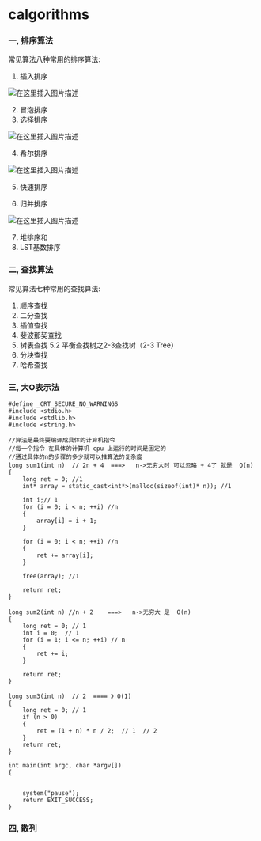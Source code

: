# calgorithms

### 一, 排序算法

常见算法八种常用的排序算法:
1. 插入排序

![在这里插入图片描述](https://img-blog.csdnimg.cn/20200711155727616.gif)

2. 冒泡排序
3. 选择排序

![在这里插入图片描述](https://img-blog.csdnimg.cn/20200711152627212.gif)

4. 希尔排序

![在这里插入图片描述](https://img-blog.csdnimg.cn/20200711180217281.gif)


5. 快速排序

6. 归并排序

![在这里插入图片描述](https://img-blog.csdnimg.cn/20200712214729278.gif)

7. 堆排序和
8. LST基数排序

### 二, 查找算法

常见算法七种常用的查找算法:

1. 顺序查找
2. 二分查找
3. 插值查找
4. 斐波那契查找
5. 树表查找
5.2 平衡查找树之2-3查找树（2-3 Tree）
6. 分块查找
7. 哈希查找



###  三, 大O表示法


```
#define _CRT_SECURE_NO_WARNINGS
#include <stdio.h>
#include <stdlib.h>
#include <string.h>

//算法是最终要编译成具体的计算机指令
//每一个指令 在具体的计算机 cpu 上运行的时间是固定的
//通过具体的n的步骤的多少就可以推算法的复杂度
long sum1(int n)  // 2n + 4  ===>   n->无穷大时 可以忽略 + 4了 就是  O(n)
{
	long ret = 0; //1
	int* array = static_cast<int*>(malloc(sizeof(int)* n)); //1

	int i;// 1
	for (i = 0; i < n; ++i) //n
	{
		array[i] = i + 1;
	}

	for (i = 0; i < n; ++i) //n
	{
		ret += array[i];
	}

	free(array); //1

	return ret;
}

long sum2(int n) //n + 2    ===>   n->无穷大 是  O(n)
{
	long ret = 0; // 1
	int i = 0;  // 1
	for (i = 1; i <= n; ++i) // n
	{
		ret += i;
	}

	return ret;
}

long sum3(int n)  // 2  ==== 》 O(1)
{
	long ret = 0; // 1
	if (n > 0)
	{
		ret = (1 + n) * n / 2;  // 1  // 2
	}
	return ret;
}

int main(int argc, char *argv[])
{
	
	
	system("pause");
	return EXIT_SUCCESS;
}
```



### 四, 散列


